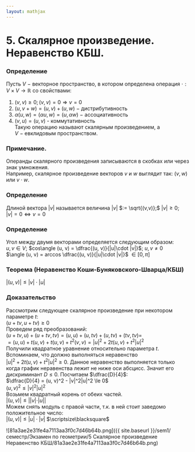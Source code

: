 ```yaml
---  
layout: mathjax  
---  
```

  
# 5. Скалярное произведение. Неравенство КБШ.  
  
### Определение  
Пусть $V~-$ векторное пространство, в котором определена операция  $\cdot : V\times V \to \mathbb{R}$ со свойствами:  
1) $(v, v) \ge 0; (v, v) = 0 \Rightarrow v = 0$  
2) $(u, v + w) = (u, v) + (u, w)~-$ дистрибутивность  
3) $\alpha(u, w) = (\alpha u, w) = (u, \alpha w)~-$  ассоциативность  
4) $(v, u) = (u, v)$ - коммутативность  
Такую операцию называют скалярным произведением, а  
$V~-$ евклидовым пространством.  
  
### Примечание.  
Операнды скалярного произведения записываются в скобках или через знак умножения.  
Например, скалярное произведение векторов $v$  и $w$  выглядит так: $(v, w)$ или $v\cdot w$.  
  
### Определение  
Длиной вектора $|v|$ называется величина $|v|$ $:= \sqrt{(v,v)};$ $|v| \ge 0;$  
$|v| = 0 \Leftrightarrow v = 0$  
  
### Определение  
Угол между двумя векторами определяется следующим образом:  
$u, v \in V$; $cos\angle (u, v) = \dfrac{(u, v)}{|u|\cdot |v|}$; $u, v \ne 0$  
$\angle (u, v) = arccos \dfrac{(u, v)}{|u|\cdot |v|}$ $\in [0, \pi]$  
  
### Теорема (Неравенство Коши-Буняковского-Шварца/КБШ)  
$|(u, v)| \le |v|\cdot|u|$  
  
### Доказательство  
Рассмотрим следующее скалярное произведение при некотором параметре $t$:  
$(u + tv, u + tv) \ge 0$  
Проведем ряд преобразований:  
$(u + tv, u) + (u + tv, tv) = (u, u) + (u, tv) + (u, tv) + (tv, tv) =$  
$= (u, u) + t(u, v) + t(u, v) + t^2(v, v) = |u|^2 + 2t(u, v) + t^2|u|^2$  
Получили квадратное уравнение относительно параметра $t$. Вспоминаем, что должно выполняться неравенство  
$|u|^2 + 2t(u, v) + t^2|u|^2 \ge 0$. Данное неравенство выполняется только когда график неравенства лежит не ниже оси абсцисс. Значит его дискриминант $D \le 0$. Посчитаем $\dfrac{D}{4}$:  
$\dfrac{D}{4} = (u, v)^2 - |v|^2|u|^2 \le 0$  
$(u, v)^2 \le |v|^2|u|^2$  
Возьмем квадратный корень от обеих частей.  
$|(u, v)| \le ||v|\cdot|u||$  
Можем снять модуль с правой части, т.к. в ней стоит заведомо положительное число:  
$|(u, v)| \le |u|\cdot|v|$  $\scriptsize\blacksquare$  
  
![81a3ae2e31fe4a7113aa3f0c7d46b64b.png]({{ site.baseurl }}/sem1/семестр/Экзамен по геометрии/5 Скалярное произведение Неравенство КБШ/81a3ae2e31fe4a7113aa3f0c7d46b64b.png)  

